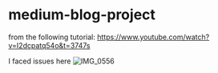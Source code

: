 # medium-blog-project


from the following tutorial: 
  https://www.youtube.com/watch?v=I2dcpatq54o&t=3747s
  
I faced issues here
![IMG_0556](https://user-images.githubusercontent.com/93347529/227747269-b88a4fe7-d487-4fee-a5f0-7bed1cb26ed7.jpg)

